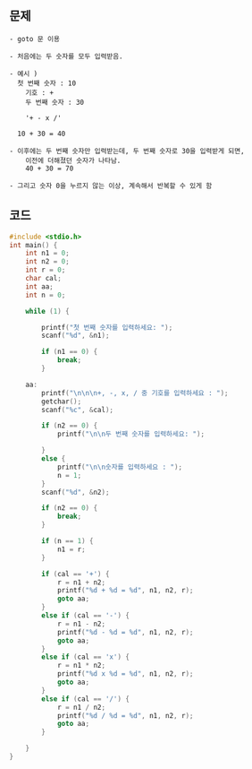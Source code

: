 ## 문제 
	- goto 문 이용

	- 처음에는 두 숫자를 모두 입력받음.

	- 예시 )
	  첫 번째 숫자 : 10
		기호 : +
		두 번째 숫자 : 30

		'+ - x /'

	  10 + 30 = 40

	- 이후에는 두 번째 숫자만 입력받는데, 두 번째 숫자로 30을 입력받게 되면,
		이전에 더해졌던 숫자가 나타남.
		40 + 30 = 70

	- 그리고 숫자 0을 누르지 않는 이상, 계속해서 반복할 수 있게 함


## 코드 
```c
#include <stdio.h>
int main() {
	int n1 = 0;
	int n2 = 0;
	int r = 0;
	char cal;
	int aa;
	int n = 0;

	while (1) {

		printf("첫 번째 숫자를 입력하세요: ");
		scanf("%d", &n1);

		if (n1 == 0) {
			break;
		}

	aa:
		printf("\n\n\n+, -, x, / 중 기호를 입력하세요 : ");
		getchar();
		scanf("%c", &cal);

		if (n2 == 0) {
			printf("\n\n두 번째 숫자를 입력하세요: ");

		}
		else {
			printf("\n\n숫자를 입력하세요 : ");
			n = 1;
		}
		scanf("%d", &n2);

		if (n2 == 0) {
			break;
		}

		if (n == 1) {
			n1 = r;
		}

		if (cal == '+') {
			r = n1 + n2;
			printf("%d + %d = %d", n1, n2, r);
			goto aa;
		}
		else if (cal == '-') {
			r = n1 - n2;
			printf("%d - %d = %d", n1, n2, r);
			goto aa;
		}
		else if (cal == 'x') {
			r = n1 * n2;
			printf("%d x %d = %d", n1, n2, r);
			goto aa;
		}
		else if (cal == '/') {
			r = n1 / n2;
			printf("%d / %d = %d", n1, n2, r);
			goto aa;
		}

	}
}


```
